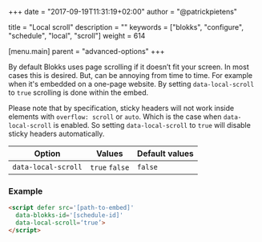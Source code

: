+++
date            = "2017-09-19T11:31:19+02:00"
author          = "@patrickpietens"

title           = "Local scroll"
description     = ""
keywords        = ["blokks", "configure", "schedule", "local", "scroll"]
weight          = 614

[menu.main]
parent          = "advanced-options"
+++

By default Blokks uses page scrolling if it doesn’t fit your screen. In most cases this is desired. But, can be annoying from time to time. For example when it's embedded on a one-page website. By setting `data-local-scroll` to `true` scrolling is done within the embed.

<span class='note'>Please note that by specification, sticky headers will not work inside elements with `overflow: scroll` or `auto`. Which is the case when `data-local-scroll` is enabled. So setting `data-local-scroll` to `true` will disable sticky headers automatically.</span>

| Option | Values | Default values |
|--------|--------|----------------|
| `data-local-scroll` | `true` `false` | `false` |

### Example

```html
<script	defer src='[path-to-embed]'
  data-blokks-id='[schedule-id]'
  data-local-scroll=‘true’>
</script>
```